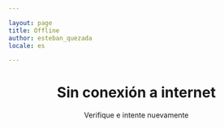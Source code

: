 ```yaml
---

layout: page
title: Offline
author: esteban_quezada
locale: es

---
```


<div align="center">
<h1>Sin conexión a internet</h1>
<p>Verifique e intente nuevamente</p>
</div>